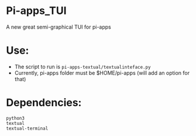 # Pi-apps_TUI
A new great semi-graphical TUI for pi-apps

# Use:

- The script to run is `pi-apps-textual/textualinteface.py`
- Currently, pi-apps folder must be $HOME/pi-apps (will add an option for that)

# Dependencies:

```
python3
textual
textual-terminal
```
